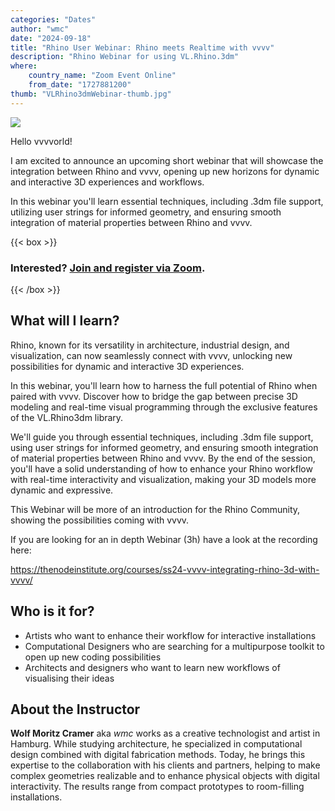 ```yaml
---
categories: "Dates"
author: "wmc"
date: "2024-09-18"
title: "Rhino User Webinar: Rhino meets Realtime with vvvv"
description: "Rhino Webinar for using VL.Rhino.3dm"
where: 
    country_name: "Zoom Event Online"
    from_date: "1727881200"
thumb: "VLRhino3dmWebinar-thumb.jpg"
---
```


![](VLRhino3dmWebinar.jpg) 

Hello vvvvorld!

I am excited to announce an upcoming short webinar that will showcase the integration between Rhino and vvvv, opening up new horizons for dynamic and interactive 3D experiences and workflows.

In this webinar you'll learn essential techniques, including .3dm file support, utilizing user strings for informed geometry, and ensuring smooth integration of material properties between Rhino and vvvv.



{{< box >}}
### Interested? [Join and register via Zoom](https://us02web.zoom.us/meeting/register/tZEtdO6grjIrG9OR0HPBpVkbPN_KRkhB49pB).
{{< /box >}}


## What will I learn?

Rhino, known for its versatility in architecture, industrial design, and visualization, can now seamlessly connect with vvvv, unlocking new possibilities for dynamic and interactive 3D experiences.

In this webinar, you'll learn how to harness the full potential of Rhino when paired with vvvv. Discover how to bridge the gap between precise 3D modeling and real-time visual programming through the exclusive features of the VL.Rhino3dm library.

We'll guide you through essential techniques, including .3dm file support, using user strings for informed geometry, and ensuring smooth integration of material properties between Rhino and vvvv. By the end of the session, you'll have a solid understanding of how to enhance your Rhino workflow with real-time interactivity and visualization, making your 3D models more dynamic and expressive. 

This Webinar will be more of an introduction for the Rhino Community, showing the possibilities coming with vvvv.

If you are looking for an in depth Webinar (3h) have a look at the recording here:

https://thenodeinstitute.org/courses/ss24-vvvv-integrating-rhino-3d-with-vvvv/



## Who is it for?

- Artists who want to enhance their workflow for interactive installations
- Computational Designers who are searching for a multipurpose toolkit to open up new coding possibilities
- Architects and designers who want to learn new workflows of visualising their ideas

## About the Instructor

**Wolf Moritz Cramer** aka *wmc* works as a creative technologist and artist in Hamburg. While studying architecture, he specialized in computational design combined with digital fabrication methods. Today, he brings this expertise to the collaboration with his clients and partners, helping to make complex geometries realizable and to enhance physical objects with digital interactivity. The results range from compact prototypes to room-filling installations.


